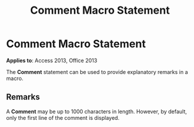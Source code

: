 ﻿---
title: Comment Macro Statement
TOCTitle: Comment Macro Statement
ms:assetid: 474f9410-8099-9b72-01d8-08c07f736c9f
ms:mtpsurl: https://msdn.microsoft.com/library/Ff193209(v=office.15)
ms:contentKeyID: 48544594
ms.date: 09/18/2015
mtps_version: v=office.15
---

# Comment Macro Statement


**Applies to**: Access 2013, Office 2013

The **Comment** statement can be used to provide explanatory remarks in a macro.

## Remarks

A **Comment** may be up to 1000 characters in length. However, by default, only the first line of the comment is displayed.

